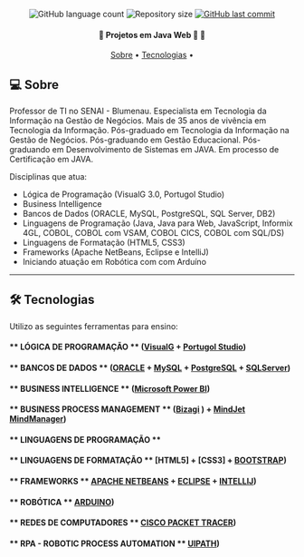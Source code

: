 <p align="center">
  <img alt="GitHub language count" src="https://img.shields.io/github/languages/count/marciosc/README-ecoleta?color=%2304D361">
  <img alt="Repository size" src="https://img.shields.io/github/repo-size/marcioscbnu/README.md">
  <a href="https://github.com/README.md/README.md/commits/master">
    <img alt="GitHub last commit" src="https://img.shields.io/github/last-commit/marcioscbnu/README.md">
  </a>
</p>

<h4 align="center"> 
	🚧  Projetos em Java Web 🚀 🚧
</h4>

<p align="center">
 <a href="#-sobre">Sobre</a> •
 <a href="#-tecnologias">Tecnologias</a> •
</p>


## 💻 Sobre 

Professor de TI no SENAI - Blumenau.
Especialista em Tecnologia da Informação na Gestão de Negócios.
Mais de 35 anos de vivência em Tecnologia da Informação.
Pós-graduado em Tecnologia da Informação na Gestão de Negócios.
Pós-graduando em Gestão Educacional.
Pós-graduando em Desenvolvimento de Sistemas em JAVA.
Em processo de Certificação em JAVA.

Disciplinas que atua: 
* Lógica de Programação (VisualG 3.0, Portugol Studio)
* Business Intelligence
* Bancos de Dados (ORACLE, MySQL, PostgreSQL, SQL Server, DB2)
* Linguagens de Programação (Java, Java para Web, JavaScript, Informix 4GL, COBOL, COBOL com VSAM, COBOL CICS, COBOL com SQL/DS)
* Linguagens de Formatação (HTML5, CSS3)
* Frameworks (Apache NetBeans, Eclipse e IntelliJ)
* Iniciando atuação em Robótica com com Arduíno
---

## 🛠 Tecnologias

Utilizo as seguintes ferramentas para ensino:

#### ** LÓGICA DE PROGRAMAÇÃO            ** ([VisualG]()  +  [Portugol Studio](http://lite.acad.univali.br/portugol/))
#### ** BANCOS DE DADOS                  ** ([ORACLE](https://www.oracle.com/br/)   +  [MySQL](https://www.mysql.com) + [PostgreSQL](https://www.postgresql.org/) + [SQLServer](https://www.microsoft.com/pt-br/sql-server/))
#### ** BUSINESS INTELLIGENCE            ** ([Microsoft Power BI](https://powerbi.microsoft.com/pt-br/))
#### ** BUSINESS PROCESS MANAGEMENT      ** ([Bizagi](https://www.bizagi.com/pt) ) + [MindJet MindManager](https://www.mindmanager.com/en/))
#### ** LINGUAGENS DE PROGRAMAÇÃO        **
#### ** LINGUAGENS DE FORMATAÇÃO         ** [HTML5] + [CSS3] + [BOOTSTRAP](https://getbootstrap.com/))
#### ** FRAMEWORKS                       ** [APACHE NETBEANS](https://netbeans.apache.org/) + [ECLIPSE](https://www.eclipse.org/downloads/) + [INTELLIJ](https://www.jetbrains.com/pt-br/idea/))
#### ** ROBÓTICA                         ** [ARDUINO](https://www.arduino.cc/))
#### ** REDES DE COMPUTADORES            ** [CISCO PACKET TRACER](https://www.netacad.com/pt-br/courses/packet-tracer))
#### ** RPA - ROBOTIC PROCESS AUTOMATION ** [UIPATH](https://www.uipath.com/pt/))



